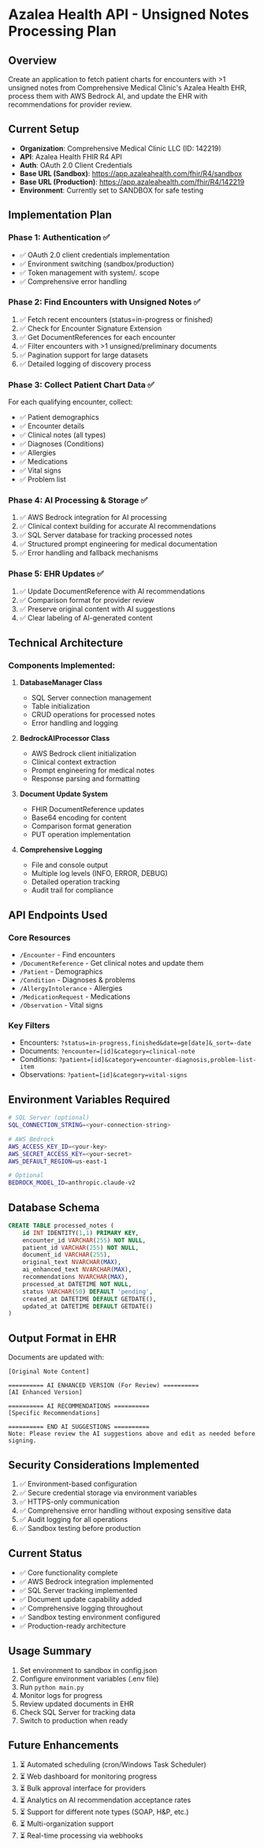 # Azalea Health API - Unsigned Notes Processing Plan

## Overview
Create an application to fetch patient charts for encounters with >1 unsigned notes from Comprehensive Medical Clinic's Azalea Health EHR, process them with AWS Bedrock AI, and update the EHR with recommendations for provider review.

## Current Setup
- **Organization**: Comprehensive Medical Clinic LLC (ID: 142219)
- **API**: Azalea Health FHIR R4 API
- **Auth**: OAuth 2.0 Client Credentials
- **Base URL (Sandbox)**: https://app.azaleahealth.com/fhir/R4/sandbox
- **Base URL (Production)**: https://app.azaleahealth.com/fhir/R4/142219
- **Environment**: Currently set to SANDBOX for safe testing

## Implementation Plan

### Phase 1: Authentication ✅
- ✅ OAuth 2.0 client credentials implementation
- ✅ Environment switching (sandbox/production)
- ✅ Token management with system/*.* scope
- ✅ Comprehensive error handling

### Phase 2: Find Encounters with Unsigned Notes ✅
1. ✅ Fetch recent encounters (status=in-progress or finished)
2. ✅ Check for Encounter Signature Extension
3. ✅ Get DocumentReferences for each encounter
4. ✅ Filter encounters with >1 unsigned/preliminary documents
5. ✅ Pagination support for large datasets
6. ✅ Detailed logging of discovery process

### Phase 3: Collect Patient Chart Data ✅
For each qualifying encounter, collect:
- ✅ Patient demographics
- ✅ Encounter details
- ✅ Clinical notes (all types)
- ✅ Diagnoses (Conditions)
- ✅ Allergies
- ✅ Medications
- ✅ Vital signs
- ✅ Problem list

### Phase 4: AI Processing & Storage ✅
1. ✅ AWS Bedrock integration for AI processing
2. ✅ Clinical context building for accurate AI recommendations
3. ✅ SQL Server database for tracking processed notes
4. ✅ Structured prompt engineering for medical documentation
5. ✅ Error handling and fallback mechanisms

### Phase 5: EHR Updates ✅
1. ✅ Update DocumentReference with AI recommendations
2. ✅ Comparison format for provider review
3. ✅ Preserve original content with AI suggestions
4. ✅ Clear labeling of AI-generated content

## Technical Architecture

### Components Implemented:
1. **DatabaseManager Class**
   - SQL Server connection management
   - Table initialization
   - CRUD operations for processed notes
   - Error handling and logging

2. **BedrockAIProcessor Class**
   - AWS Bedrock client initialization
   - Clinical context extraction
   - Prompt engineering for medical notes
   - Response parsing and formatting

3. **Document Update System**
   - FHIR DocumentReference updates
   - Base64 encoding for content
   - Comparison format generation
   - PUT operation implementation

4. **Comprehensive Logging**
   - File and console output
   - Multiple log levels (INFO, ERROR, DEBUG)
   - Detailed operation tracking
   - Audit trail for compliance

## API Endpoints Used

### Core Resources
- `/Encounter` - Find encounters
- `/DocumentReference` - Get clinical notes and update them
- `/Patient` - Demographics
- `/Condition` - Diagnoses & problems
- `/AllergyIntolerance` - Allergies
- `/MedicationRequest` - Medications
- `/Observation` - Vital signs

### Key Filters
- Encounters: `?status=in-progress,finished&date=ge[date]&_sort=-date`
- Documents: `?encounter=[id]&category=clinical-note`
- Conditions: `?patient=[id]&category=encounter-diagnosis,problem-list-item`
- Observations: `?patient=[id]&category=vital-signs`

## Environment Variables Required
```bash
# SQL Server (optional)
SQL_CONNECTION_STRING=<your-connection-string>

# AWS Bedrock
AWS_ACCESS_KEY_ID=<your-key>
AWS_SECRET_ACCESS_KEY=<your-secret>
AWS_DEFAULT_REGION=us-east-1

# Optional
BEDROCK_MODEL_ID=anthropic.claude-v2
```

## Database Schema
```sql
CREATE TABLE processed_notes (
    id INT IDENTITY(1,1) PRIMARY KEY,
    encounter_id VARCHAR(255) NOT NULL,
    patient_id VARCHAR(255) NOT NULL,
    document_id VARCHAR(255),
    original_text NVARCHAR(MAX),
    ai_enhanced_text NVARCHAR(MAX),
    recommendations NVARCHAR(MAX),
    processed_at DATETIME NOT NULL,
    status VARCHAR(50) DEFAULT 'pending',
    created_at DATETIME DEFAULT GETDATE(),
    updated_at DATETIME DEFAULT GETDATE()
)
```

## Output Format in EHR
Documents are updated with:
```
[Original Note Content]

========== AI ENHANCED VERSION (For Review) ==========
[AI Enhanced Version]

========== AI RECOMMENDATIONS ==========
[Specific Recommendations]

========== END AI SUGGESTIONS ==========
Note: Please review the AI suggestions above and edit as needed before signing.
```

## Security Considerations Implemented
1. ✅ Environment-based configuration
2. ✅ Secure credential storage via environment variables
3. ✅ HTTPS-only communication
4. ✅ Comprehensive error handling without exposing sensitive data
5. ✅ Audit logging for all operations
6. ✅ Sandbox testing before production

## Current Status
- ✅ Core functionality complete
- ✅ AWS Bedrock integration implemented
- ✅ SQL Server tracking implemented
- ✅ Document update capability added
- ✅ Comprehensive logging throughout
- ✅ Sandbox testing environment configured
- ✅ Production-ready architecture

## Usage Summary
1. Set environment to sandbox in config.json
2. Configure environment variables (.env file)
3. Run `python main.py`
4. Monitor logs for progress
5. Review updated documents in EHR
6. Check SQL Server for tracking data
7. Switch to production when ready

## Future Enhancements
1. ⏳ Automated scheduling (cron/Windows Task Scheduler)
2. ⏳ Web dashboard for monitoring progress
3. ⏳ Bulk approval interface for providers
4. ⏳ Analytics on AI recommendation acceptance rates
5. ⏳ Support for different note types (SOAP, H&P, etc.)
6. ⏳ Multi-organization support
7. ⏳ Real-time processing via webhooks 